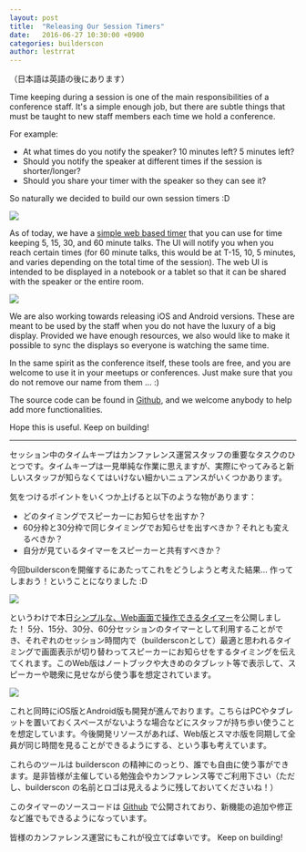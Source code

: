 ```yaml
---
layout: post
title:  "Releasing Our Session Timers"
date:   2016-06-27 10:30:00 +0900
categories: builderscon
author: lestrrat
---
```


（日本語は英語の後にあります）

Time keeping during a session is one of the main responsibilities of a conference staff. It's a simple enough job, but there are subtle things that must be taught to new staff members each time we hold a conference.

For example:

* At what times do you notify the speaker? 10 minutes left? 5 minutes left?
* Should you notify the speaker at different times if the session is shorter/longer?
* Should you share your timer with the speaker so they can see it?

So naturally we decided to build our own session timers :D

![](/assets/images/2016-06/web-timer.png)

As of today, we have a [simple web based timer](http://web.timer.builderscon.io) that you can use for time keeping 5, 15, 30, and 60 minute talks. The UI will notify you when you reach certain times (for 60 minute talks, this would be at T-15, 10, 5 minutes, and varies depending on the total time of the session). The web UI is intended to be displayed in a notebook or a tablet so that it can be shared with the speaker or the entire room.

![](/assets/images/2016-06/web-timer-ipad.jpeg)

We are also working towards releasing iOS and Android versions. These are meant to be used by the staff when you do not have the luxury of a big display. Provided we have enough resources, we also would like to make it possible to sync the displays so everyone is watching the same time.

In the same spirit as the conference itself, these tools are free, and you are welcome to use it in your meetups or conferences. Just make sure that you do not remove our name from them ... :)

The source code can be found in [Github](https://github.com/builderscon/session-timer), and we welcome anybody to help add more functionalities.

Hope this is useful. Keep on building!

---

セッション中のタイムキープはカンファレンス運営スタッフの重要なタスクのひとつです。タイムキープは一見単純な作業に思えますが、実際にやってみると新しいスタッフが知らなくてはいけない細かいニュアンスがいくつかあります。

気をつけるポイントをいくつか上げると以下のような物があります：

* どのタイミングでスピーカーにお知らせを出すか？
* 60分枠と30分枠で同じタイミングでお知らせを出すべきか？それとも変えるべきか？
* 自分が見ているタイマーをスピーカーと共有すべきか？

今回buildersconを開催するにあたってこれをどうしようと考えた結果… 作ってしまおう！ということになりました :D

![](/assets/images/2016-06/web-timer.png)

というわけで本日[シンプルな、Web画面で操作できるタイマー](http://web.timer.builderscon.io)を公開しました！ 5分、15分、30分、60分セッションのタイマーとして利用することができ、それぞれのセッション時間内で（buildersconとして）最適と思われるタイミングで画面表示が切り替わってスピーカーにお知らせをするタイミングを伝えてくれます。このWeb版はノートブックや大きめのタブレット等で表示して、スピーカーや聴衆に見せながら使う事を想定されています。

![](/assets/images/2016-06/web-timer-ipad.jpeg)

これと同時にiOS版とAndroid版も開発が進んでおります。こちらはPCやタブレットを置いておくスペースがないような場合などにスタッフが持ち歩い使うことを想定しています。今後開発リソースがあれば、Web版とスマホ版を同期して全員が同じ時間を見ることができるようにする、という事も考えています。

これらのツールは builderscon の精神にのっとり、誰でも自由に使う事ができます。是非皆様が主催している勉強会やカンファレンス等でご利用下さい（ただし、builderscon の名前とロゴは見えるように残しておいてくださいね！）

このタイマーのソースコードは [Github](https://github.com/builderscon/session-timer) で公開されており、新機能の追加や修正など誰でもできるようになっています。

皆様のカンファレンス運営にもこれが役立てば幸いです。
Keep on building!


